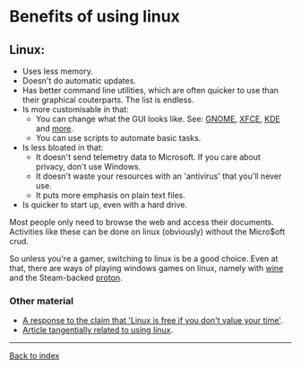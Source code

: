 # Benefits of using linux

## Linux:

* Uses less memory.
* Doesn't do automatic updates.
* Has better command line utilities, which are often quicker to use than their graphical couterparts.
The list is endless.
* Is more customisable in that:
	* You can change what the GUI looks like.
	See: [GNOME](https://gnome.org), [XFCE](https://xfce.org), [KDE](https://kde.org) and [more](https://www.ubuntupit.com/best-linux-desktop-environment-reviewed-and-compared/).
	* You can use scripts to automate basic tasks.
* Is less bloated in that:
	* It doesn't send telemetry data to Microsoft.
	If you care about privacy, don't use Windows.
	* It doesn't waste your resources with an 'antivirus' that you'll never use.
	* It puts more emphasis on plain text files.
* Is quicker to start up, even with a hard drive.

Most people only need to browse the web and access their documents.
Activities like these can be done on linux (obviously) without the Micro$oft crud.

So unless you're a gamer, switching to linux is be a good choice.
Even at that, there are ways of playing windows games on linux, namely with [wine](https://winehq.org) and the Steam-backed [proton](https://github.com/ValveSoftware/Proton/).

### Other material

* [A response to the claim that 'Linux is free if you don't value your time'](http://iteroni.com/watch?v=Qt2GkwwypDw).
* [Article tangentially related to using linux](https://lukesmith.xyz/articles/oldcomputer.html).

---

[Back to index](index.html)

